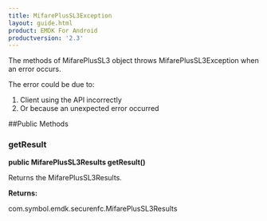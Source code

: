 ```yaml
---
title: MifarePlusSL3Exception
layout: guide.html
product: EMDK For Android
productversion: '2.3'
---
```


The methods of MifarePlusSL3 object throws MifarePlusSL3Exception when an error
 occurs.

The error could be due to:

1. Client using the API incorrectly
2. Or because an unexpected error occurred

##Public Methods

### getResult

**public MifarePlusSL3Results getResult()**

Returns the MifarePlusSL3Results.

**Returns:**

com.symbol.emdk.securenfc.MifarePlusSL3Results












